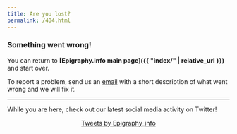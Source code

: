 ```yaml
---
title: Are you lost?
permalink: /404.html
---
```



### Something went wrong! 

You can return to **[Epigraphy.info main page]({{ "index/" | relative_url }})** and start over.

To report a problem, send us an [email](mailto:petra.janouchova@gmail.com) with a short description of what went wrong and we will fix it.

---

While you are here, check out our latest social media activity on Twitter! 

<div align="middle">
<a class="twitter-timeline" data-width="600" data-height="1000" data-theme="light" href="https://twitter.com/epigraphy_info?ref_src=twsrc%5Etfw">Tweets by Epigraphy_info</a> <script async src="https://platform.twitter.com/widgets.js" charset="utf-8"></script>
</div>